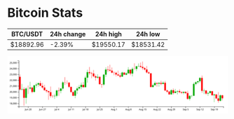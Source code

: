# Bitcoin Stats

BTC/USDT|24h change|24h high|24h low|
|---|---|---|---|
|$18892.96|-2.39%|$19550.17|$18531.42|

<img src="./chart.svg">
